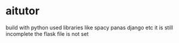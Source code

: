 # aitutor

build with python 
used libraries like spacy
panas
django
etc
it is still incomplete 
the flask file is not set 
